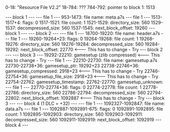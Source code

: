 0-18: "Resource File V2.2"
18-784: ???
784-792: pointer to block 1: 1513

--- block 1 ---
--- file 1 ---
953-1473: file name: meta.a7s
--- file 1 ---
1513-1517+4: flags: 0
1517-1521: file count: 1
1521-1529: directory_size: 560
1529-1537: decompressed_size: 560
1537-1545: next_block_offset: 19260
--- block 1 ---
--- block 2 ---
--- file 1 ---
18700-19220: file name: header.a7s
--- file 1 ---
19260-19264+23: flags: 0
19264-19268: file count: 1
19268-19276: directory_size: 560
19276-19284: decompressed_size: 560
19284-19292: next_block_offset: 22770 <--- This has to change - Try
--- block 2 ---
--- block 3 ---
19292-22210: gamesetup (zlib compressed) <--- This has to change - Try
--- file 1 ---
22210-22730: file name: gamesetup.a7s
22730-22738+36: gamesetup_ptr: 19292+23
22738-22746+36: gamesetup_compressed: 2918+23 <--- This has to change - Try
22746-22754+36: gamesetup_file_size: 2918+23 <--- This has to change - Try
22754-22762: gamesetup_timestamp:
22762-22770: gamesetup_unknown:
--- file 1 ---
22770-22774+36: flags: 0
22774-22778: file count: 1
22778-22786: directory_size: 560
22786-22794: decompressed_size: 560
22794-22802: next_block_offset: 1092887 <--- This has to change - Try
--- block 3 ---
--- block 4 (1 DLC = +32) ---
--- file 1 ---
1092327-1092847: file name: data.a7s
--- file 1 ---
1092887-1092891-675: flags: 0
1092891-1092895: file count: 1
1092895-1092903: directory_size: 560
1092903-1092911: decompressed_size: 560
1092911-1092919: next_block_offset: 1092919
--- block 4 ---
